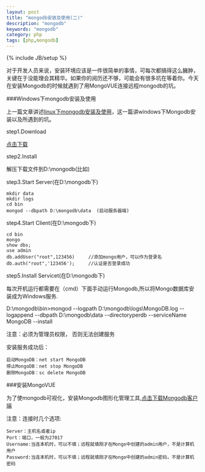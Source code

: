 ```yaml
---
layout: post
title: "mongodb安装及使用(二)"
description: "mongodb"
keywords: "mongodb"
category: php
tags: [php,mongodb]
---
```

{% include JB/setup %}

对于开发人员来说，安装环境应该是一件很简单的事情，可每次都搞得这么臃肿，关键在于没能理会其精华。如果你的阅历还不够，可能会有很多坑在等着你。今天在安装Mongodb的时候就遇到了用MongoVUE连接远程mongodb的坑。

<!-- more -->

###Windows下mongodb安装及使用

上一篇文章讲述<a href="http://caijinlin.github.io/php/2015-01/linux-mongodb.html" target="_blank">linux下mongodb安装及使用</a>，这一篇讲windows下Mongodb安装以及所遇到的坑。

step1.Download

<a href="http://pan.baidu.com/s/1bnjKMkf">点击下载</a>

step2.Install

解压下载文件到D:\mongodb(比如)

step3.Start Server(在D:\mongodb下)

    mkdir data
    mkdir logs
    cd bin
    mongod --dbpath D:\mongodb\data  (启动服务器端)

step4.Start Client(在D:\mongodb下)

    cd bin
    mongo
    show dbs;
    use admin
    db.addUser("root",123456)     //添加mongo用户，可以作为登录名
    db.auth("root",'123456');     //认证是否登录成功

step5.Install Servicet(在D:\mongodb下)

每次开机运行都需要在（cmd）下面手动运行Mongodb,所以将Mongo数据库安装成为Windows服务.
   
   D:\mongodb\bin>mongod --logpath D:\mongodb\logs\MongoDB.log --logappend --dbpath D:\mongodb\data --directoryperdb --serviceName MongoDB --install

<font style="font:red">注意：必须为管理员权限， 否则无法创建服务</font>

安装服务成功后：
   
    启动MongoDB：net start MongoDB
    停止MongoDB：net stop MongoDB
    删除MongoDB：sc delete MongoDB

###安装MongoVUE

为了使mongodb可视化，安装Mongodb图形化管理工具,<a href="http://pan.baidu.com/s/1hqpaxMk" target="_blank">点击下载Mongodb客户端</a>

<font style="font:red">注意：连接时几个选项:</font>

    Server：主机名或者ip
    Port：端口，一般为27017
    Username:当连本机时，可以不填；远程就填刚才在Mongo中创建的admin用户，不是计算机用户
    Password:当连本机时，可以不填；远程就填刚才在Mongo中创建的admin密码，不是计算机密码
